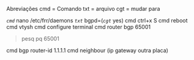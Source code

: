 Abreviações
  cmd = Comando
  txt = arquivo
  cgt = mudar para

*`cmd`* nano /etc/frr/daemons
*`txt`* bgpd=(*`cgt`* yes)
cmd ctrl+x S
cmd reboot
cmd vtysh
cmd configure terminal
cmd router bgp 65001
> pesq pq 65001

cmd bgp router-id 1.1.1.1
cmd neighbour (ip gateway outra placa)